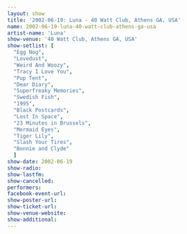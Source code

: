 ```yaml
---
layout: show
title: '2002-06-19: Luna - 40 Watt Club, Athens GA, USA'
name: 2002-06-19-luna-40-watt-club-athens-ga-usa
artist-name: 'Luna'
show-venue: '40 Watt Club, Athens GA, USA'
show-setlist: [
  "Egg Nog",
  "Lovedust",
  "Weird And Woozy",
  "Tracy I Love You",
  "Pup Tent",
  "Dear Diary",
  "Superfreaky Memories",
  "Swedish Fish",
  "1995",
  "Black Postcards",
  "Lost In Space",
  "23 Minutes in Brussels",
  "Mermaid Eyes",
  "Tiger Lily",
  "Slash Your Tires",
  "Bonnie and Clyde"
  ]
show-date: 2002-06-19
show-radio: 
show-lastfm: 
show-cancelled: 
performers: 
facebook-event-url: 
show-poster-url: 
show-ticket-url: 
show-venue-website: 
show-additional: 
---
```


